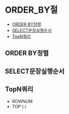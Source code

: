 # ORDER_BY절
- [ORDER BY정렬](#order-by정렬)
- [SELECT문장실행순서](#select문장실행순서)
- [TopN쿼리](#topn쿼리)
## ORDER BY정렬

## SELECT문장실행순서

## TopN쿼리
- ROWNUM
- TOP ( )

